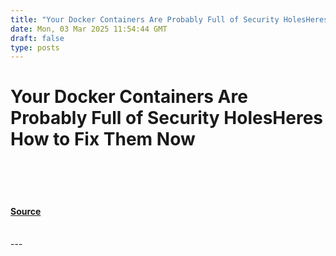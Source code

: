 ```yaml
---
title: "Your Docker Containers Are Probably Full of Security HolesHeres How to Fix Them Now"
date: Mon, 03 Mar 2025 11:54:44 GMT
draft: false
type: posts
---
```

# Your Docker Containers Are Probably Full of Security HolesHeres How to Fix Them Now

<br/>

<br/>

<br/>


#### [Source](https://hackernoon.com/your-docker-containers-are-probably-full-of-security-holesheres-how-to-fix-them-now?source=rss)

<br/>
---

